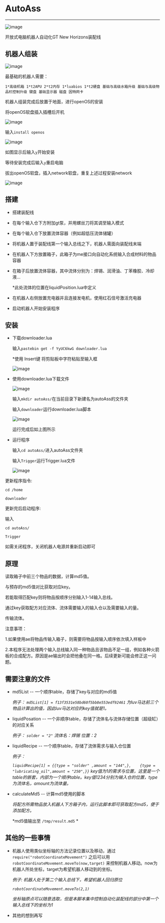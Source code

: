 # AutoAss
***

![image](https://github.com/Acquity2/AutoAss/blob/main/image/1.png)

开放式电脑机器人自动化GT New Horizons装配线

机器人组装
----
![image](https://github.com/Acquity2/AutoAss/blob/main/image/2.png)

最基础的机器人需要：

	1*高级机箱 1*t2APU 2*t2内存 1*luabios 1*t2硬盘 基础与高级水箱升级 基础与高级物品栏控制升级 键盘 基础显示器 磁盘 因特网卡

机器人组装完成后放置于地面，进行openOS的安装

将openOS软盘插入插槽后开机

![image](https://github.com/Acquity2/AutoAss/blob/main/image/3.png)

输入`install openos`

![image](https://github.com/Acquity2/AutoAss/blob/main/image/4.png)

如图显示后输入`y`开始安装

等待安装完成后输入`y`重启电脑

拔出openOS软盘，插入network软盘，重复上述过程安装network

![image](https://github.com/Acquity2/AutoAss/blob/main/image/5.png)

搭建
----
* 搭建装配线

* 在每个输入仓下方附加gt泵，并用螺丝刀将其调至输入模式

* 在每个输入仓下放置流体容器（例如超低压流体储罐）

* 将机器人置于装配线第一个输入总线之下，机器人需面向装配线末端

* 在机器人下方放置箱子，此箱子为me接口向自动化系统输入合成材料的物品容器

* 在箱子后放置流体容器，其中流体分别为：焊锡、润滑油、丁苯橡胶、冷却液...

	*此处流体的位置在liquidPosition.lua中定义

* 在机器人右侧放置充电器并且连接发电机，使用红石信号激活充电器

* 启动机器人开始安装程序

安装
----

* 下载downloader.lua 

	输入`pastebin get -f YyUC6kwG downloader.lua`
		
    *使用 Insert键 将剪贴板中字符粘贴至输入框

	![image](https://github.com/Acquity2/AutoAss/blob/main/image/6.png)

* 使用downloader.lua下载文件
	
	![image](https://github.com/Acquity2/AutoAss/blob/main/image/7.png)
	
	输入`mkdir autoAss/`在当前目录下新建名为autoAss的文件夹
	
	输入`downloader`运行downloader.lua脚本
	
	![image](https://github.com/Acquity2/AutoAss/blob/main/image/8.png)
	
	运行完成后如上图所示

* 运行程序

	输入`cd autoAss/`进入autoAss文件夹
	
	输入`Trigger`运行Trigger.lua文件

	![image](https://github.com/Acquity2/AutoAss/blob/main/image/9.png)
	
更新程序指令:

`cd /home`

`downloader`

更新完后启动程序:

输入

`cd autoAss/`

`Trigger`

如需关闭程序，关闭机器人电源并重新启动即可

原理
----
读取箱子中前三个物品的数据，计算md5值。

与预存的md5值对比获取对应key。

若能取得匹配key则将物品按顺序分别输入1-14输入总线。

通过key获取配方对应流体、流体需要输入的输入仓以及需要输入的量。

传输流体。

注意事项：

1.如果使用ae将物品传输入箱子，则需要将物品按输入顺序依次填入样板中

2.本程序无法处理两个输入总线输入同一种物品且该物品不足一组，例如各种火箭板的合成配方。原因是ae输出时会把他叠在同一格。后续更新可能会修正这一问题。

需要注意的文件
----
* md5List -- 一个顺序table，存储了key与对应的md5值

  	*例子： `md5List[1] = f13f3531e58bd60f5bb8e553edf92461` 为luv马达前三个物品计算出的值，因此luv马达对应的key值就是1。*

* liquidPosation -- 一个非顺序table，存储了流体名与流体存储位置（超级缸）的对应关系

  	*例子： `solder = "2"` 流体名：焊锡 位置：2*

* liquidRecipe -- 一个顺序table，存储了流体需求与输入仓位置

  	*例子：*
  
  	*`liquidRecipe[1] = {{type = "solder" ,amount = "144",},	{type = "lubricating_oil",amount = "250",}}`*
  	*key值为1的需求与位置，这里是一个table的嵌套，内部为一个顺序table。key值1234分别为输入仓的位置，type为流体名，amount为流体量。*

* calculateMd5 -- 计算md5使用的脚本
	
	*将配方所需物品放入机器人下方箱子内，运行此脚本即可获取配方md5，便于添加配方。*
	
	*md5值输出至 `/tmp/result.md5` *
	
其他的一些事情
----
* 机器人使用类似坐标轴的方法记录位置以及移动，通过 `require("robotCoordinateMovement")` 之后可以用 `robotCoordinateMovement.moveTo(now,target)` 来控制机器人移动。now为机器人所处坐标，target为希望机器人移动到的坐标。

	*例子: 机器人处于第二个输入总线下，希望机器人回归原位*

	*`robotCoordinateMovement.moveTo(2,1)`*

	*坐标轴原点可以随意选取，但是本脚本集中控制自动化装配线的部分中第一个输入总线下的坐标为1*

* 其他的想到再写


